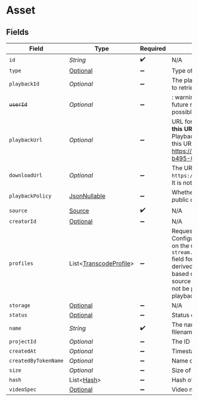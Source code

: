 # Asset


## Fields

| Field                                                                                                                                                                                                                                                                                                                                        | Type                                                                                                                                                                                                                                                                                                                                         | Required                                                                                                                                                                                                                                                                                                                                     | Description                                                                                                                                                                                                                                                                                                                                  | Example                                                                                                                                                                                                                                                                                                                                      |
| -------------------------------------------------------------------------------------------------------------------------------------------------------------------------------------------------------------------------------------------------------------------------------------------------------------------------------------------- | -------------------------------------------------------------------------------------------------------------------------------------------------------------------------------------------------------------------------------------------------------------------------------------------------------------------------------------------- | -------------------------------------------------------------------------------------------------------------------------------------------------------------------------------------------------------------------------------------------------------------------------------------------------------------------------------------------- | -------------------------------------------------------------------------------------------------------------------------------------------------------------------------------------------------------------------------------------------------------------------------------------------------------------------------------------------- | -------------------------------------------------------------------------------------------------------------------------------------------------------------------------------------------------------------------------------------------------------------------------------------------------------------------------------------------- |
| `id`                                                                                                                                                                                                                                                                                                                                         | *String*                                                                                                                                                                                                                                                                                                                                     | :heavy_check_mark:                                                                                                                                                                                                                                                                                                                           | N/A                                                                                                                                                                                                                                                                                                                                          | 09F8B46C-61A0-4254-9875-F71F4C605BC7                                                                                                                                                                                                                                                                                                         |
| `type`                                                                                                                                                                                                                                                                                                                                       | [Optional<AssetType>](../../models/components/AssetType.md)                                                                                                                                                                                                                                                                                  | :heavy_minus_sign:                                                                                                                                                                                                                                                                                                                           | Type of the asset.                                                                                                                                                                                                                                                                                                                           | video                                                                                                                                                                                                                                                                                                                                        |
| `playbackId`                                                                                                                                                                                                                                                                                                                                 | *Optional<String>*                                                                                                                                                                                                                                                                                                                           | :heavy_minus_sign:                                                                                                                                                                                                                                                                                                                           | The playback ID to use with the Playback Info endpoint to retrieve playback URLs.                                                                                                                                                                                                                                                            | eaw4nk06ts2d0mzb                                                                                                                                                                                                                                                                                                                             |
| ~~`userId`~~                                                                                                                                                                                                                                                                                                                                 | *Optional<String>*                                                                                                                                                                                                                                                                                                                           | :heavy_minus_sign:                                                                                                                                                                                                                                                                                                                           | : warning: ** DEPRECATED **: This will be removed in a future release, please migrate away from it as soon as possible.                                                                                                                                                                                                                      | 66E2161C-7670-4D05-B71D-DA2D6979556F                                                                                                                                                                                                                                                                                                         |
| `playbackUrl`                                                                                                                                                                                                                                                                                                                                | *Optional<String>*                                                                                                                                                                                                                                                                                                                           | :heavy_minus_sign:                                                                                                                                                                                                                                                                                                                           | URL for HLS playback. **It is recommended to not use this URL**, and instead use playback IDs with the Playback Info endpoint to retrieve the playback URLs - this URL format is subject to change (e.g. https://livepeercdn.com/asset/ea03f37e-f861-4cdd-b495-0e60b6d753ad/index.m3u8).                                                     | https://livepeercdn.com/asset/ea03f37e-f861-4cdd-b495-0e60b6d753ad/index.m3u8                                                                                                                                                                                                                                                                |
| `downloadUrl`                                                                                                                                                                                                                                                                                                                                | *Optional<String>*                                                                                                                                                                                                                                                                                                                           | :heavy_minus_sign:                                                                                                                                                                                                                                                                                                                           | The URL to directly download the asset, e.g. `https://livepeercdn.com/asset/eawrrk06ts2d0mzb/video`. It is not recommended to use this for playback.                                                                                                                                                                                         | https://livepeercdn.com/asset/eaw4nk06ts2d0mzb/video                                                                                                                                                                                                                                                                                         |
| `playbackPolicy`                                                                                                                                                                                                                                                                                                                             | [JsonNullable<PlaybackPolicy>](../../models/components/PlaybackPolicy.md)                                                                                                                                                                                                                                                                    | :heavy_minus_sign:                                                                                                                                                                                                                                                                                                                           | Whether the playback policy for an asset or stream is public or signed                                                                                                                                                                                                                                                                       |                                                                                                                                                                                                                                                                                                                                              |
| `source`                                                                                                                                                                                                                                                                                                                                     | [Source](../../models/components/Source.md)                                                                                                                                                                                                                                                                                                  | :heavy_check_mark:                                                                                                                                                                                                                                                                                                                           | N/A                                                                                                                                                                                                                                                                                                                                          |                                                                                                                                                                                                                                                                                                                                              |
| `creatorId`                                                                                                                                                                                                                                                                                                                                  | [Optional<CreatorId>](../../models/components/CreatorId.md)                                                                                                                                                                                                                                                                                  | :heavy_minus_sign:                                                                                                                                                                                                                                                                                                                           | N/A                                                                                                                                                                                                                                                                                                                                          |                                                                                                                                                                                                                                                                                                                                              |
| `profiles`                                                                                                                                                                                                                                                                                                                                   | List<[TranscodeProfile](../../models/components/TranscodeProfile.md)>                                                                                                                                                                                                                                                                        | :heavy_minus_sign:                                                                                                                                                                                                                                                                                                                           | Requested profiles for the asset to be transcoded into. Configured<br/>on the upload APIs payload or through the `stream.recordingSpec`<br/>field for recordings. If not specified, default profiles are derived<br/>based on the source input. If this is a recording, the source will<br/>not be present in this list but will be available for playback.<br/> |                                                                                                                                                                                                                                                                                                                                              |
| `storage`                                                                                                                                                                                                                                                                                                                                    | [Optional<AssetStorage>](../../models/components/AssetStorage.md)                                                                                                                                                                                                                                                                            | :heavy_minus_sign:                                                                                                                                                                                                                                                                                                                           | N/A                                                                                                                                                                                                                                                                                                                                          |                                                                                                                                                                                                                                                                                                                                              |
| `status`                                                                                                                                                                                                                                                                                                                                     | [Optional<AssetStatus>](../../models/components/AssetStatus.md)                                                                                                                                                                                                                                                                              | :heavy_minus_sign:                                                                                                                                                                                                                                                                                                                           | Status of the asset                                                                                                                                                                                                                                                                                                                          |                                                                                                                                                                                                                                                                                                                                              |
| `name`                                                                                                                                                                                                                                                                                                                                       | *String*                                                                                                                                                                                                                                                                                                                                     | :heavy_check_mark:                                                                                                                                                                                                                                                                                                                           | The name of the asset. This is not necessarily the filename - it can be a custom name or title.<br/>                                                                                                                                                                                                                                         | filename.mp4                                                                                                                                                                                                                                                                                                                                 |
| `projectId`                                                                                                                                                                                                                                                                                                                                  | *Optional<String>*                                                                                                                                                                                                                                                                                                                           | :heavy_minus_sign:                                                                                                                                                                                                                                                                                                                           | The ID of the project                                                                                                                                                                                                                                                                                                                        | aac12556-4d65-4d34-9fb6-d1f0985eb0a9                                                                                                                                                                                                                                                                                                         |
| `createdAt`                                                                                                                                                                                                                                                                                                                                  | *Optional<Double>*                                                                                                                                                                                                                                                                                                                           | :heavy_minus_sign:                                                                                                                                                                                                                                                                                                                           | Timestamp (in milliseconds) at which asset was created                                                                                                                                                                                                                                                                                       | 1587667174725                                                                                                                                                                                                                                                                                                                                |
| `createdByTokenName`                                                                                                                                                                                                                                                                                                                         | *Optional<String>*                                                                                                                                                                                                                                                                                                                           | :heavy_minus_sign:                                                                                                                                                                                                                                                                                                                           | Name of the token used to create this object                                                                                                                                                                                                                                                                                                 |                                                                                                                                                                                                                                                                                                                                              |
| `size`                                                                                                                                                                                                                                                                                                                                       | *Optional<Double>*                                                                                                                                                                                                                                                                                                                           | :heavy_minus_sign:                                                                                                                                                                                                                                                                                                                           | Size of the asset in bytes                                                                                                                                                                                                                                                                                                                   | 84934509                                                                                                                                                                                                                                                                                                                                     |
| `hash`                                                                                                                                                                                                                                                                                                                                       | List<[Hash](../../models/components/Hash.md)>                                                                                                                                                                                                                                                                                                | :heavy_minus_sign:                                                                                                                                                                                                                                                                                                                           | Hash of the asset                                                                                                                                                                                                                                                                                                                            |                                                                                                                                                                                                                                                                                                                                              |
| `videoSpec`                                                                                                                                                                                                                                                                                                                                  | [Optional<VideoSpec>](../../models/components/VideoSpec.md)                                                                                                                                                                                                                                                                                  | :heavy_minus_sign:                                                                                                                                                                                                                                                                                                                           | Video metadata                                                                                                                                                                                                                                                                                                                               |                                                                                                                                                                                                                                                                                                                                              |
